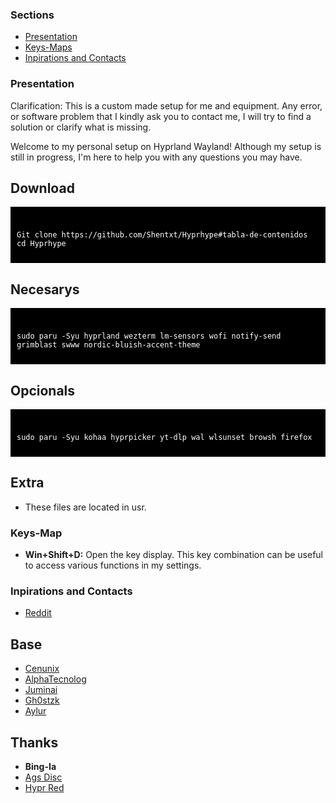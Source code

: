 ### Sections
- [Presentation](https://github.com/Shentxt/Hyprhype#download)
- [Keys-Maps]()
- [Inpirations and Contacts]()

### Presentation
Clarification: This is a custom made setup for me and equipment. Any error, or software problem that I kindly ask you to contact me, I will try to find a solution or clarify what is missing.

Welcome to my personal setup on Hyprland Wayland! Although my setup is still in progress, I'm here to help you with any questions you may have.

## Download
<div style="background-color: black; color: white; padding: 10px;">
<pre><code>
Git clone https://github.com/Shentxt/Hyprhype#tabla-de-contenidos
cd Hyprhype
</code></pre>
</div>

## Necesarys
<div style="background-color: black; color: white; padding: 10px;">
<pre><code>
sudo paru -Syu hyprland wezterm lm-sensors wofi notify-send grimblast swww nordic-bluish-accent-theme
</code></pre>
</div>

## Opcionals
<div style="background-color: black; color: white; padding: 10px;">
<pre><code>
sudo paru -Syu kohaa hyprpicker yt-dlp wal wlsunset browsh firefox
</code></pre>
</div>

## Extra

- These files are located in usr.

### Keys-Map

- **Win+Shift+D:** Open the key display. This key combination can be useful to access various functions in my settings.

### Inpirations and Contacts

- [Reddit](https://www.reddit.com/user/ProfessionLower9249)

## Base

- [Cenunix](https://github.com/cenunix)
- [AlphaTecnolog](https://github.com/AlphaTechnolog/dotfiles)
- [Juminai](https://github.com/juminai/dotfiles)
- [Gh0stzk](https://github.com/gh0stzk/dotfiles)
- [Aylur](https://github.com/Aylur/dotfiles)

## Thanks

- **Bing-Ia**
- [Ags Disc](https://discord.com/channels/1143610930542944377/1143612651759489054)
- [Hypr Red](https://www.reddit.com/r/hyprland/)
